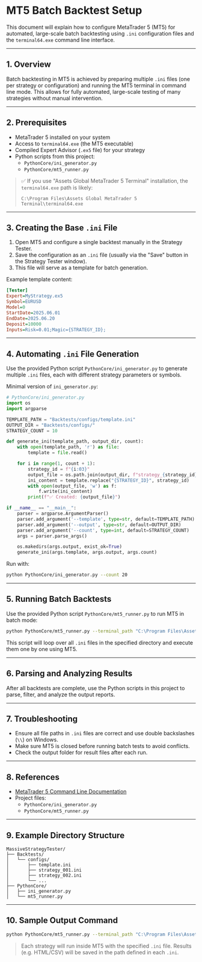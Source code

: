 # MT5 Batch Backtest Setup

This document will explain how to configure MetaTrader 5 (MT5) for automated, large-scale batch backtesting using `.ini` configuration files and the `terminal64.exe` command line interface.

---

## 1. Overview

Batch backtesting in MT5 is achieved by preparing multiple `.ini` files (one per strategy or configuration) and running the MT5 terminal in command line mode. This allows for fully automated, large-scale testing of many strategies without manual intervention.

---

## 2. Prerequisites
- MetaTrader 5 installed on your system
- Access to `terminal64.exe` (the MT5 executable)
- Compiled Expert Advisor (`.ex5` file) for your strategy
- Python scripts from this project:
  - `PythonCore/ini_generator.py`
  - `PythonCore/mt5_runner.py`

> ✅ If you use "Assets Global MetaTrader 5 Terminal" installation, the `terminal64.exe` path is likely:
> 
> ```
> C:\Program Files\Assets Global MetaTrader 5 Terminal\terminal64.exe
> ```

---

## 3. Creating the Base `.ini` File

1. Open MT5 and configure a single backtest manually in the Strategy Tester.
2. Save the configuration as an `.ini` file (usually via the "Save" button in the Strategy Tester window).
3. This file will serve as a template for batch generation.

Example template content:

```ini
[Tester]
Expert=MyStrategy.ex5
Symbol=EURUSD
Model=0
StartDate=2025.06.01
EndDate=2025.06.20
Deposit=10000
Inputs=Risk=0.01;Magic={STRATEGY_ID};
```

---

## 4. Automating `.ini` File Generation

Use the provided Python script `PythonCore/ini_generator.py` to generate multiple `.ini` files, each with different strategy parameters or symbols.

Minimal version of `ini_generator.py`:

```python
# PythonCore/ini_generator.py
import os
import argparse

TEMPLATE_PATH = "Backtests/configs/template.ini"
OUTPUT_DIR = "Backtests/configs/"
STRATEGY_COUNT = 10

def generate_ini(template_path, output_dir, count):
    with open(template_path, 'r') as file:
        template = file.read()

    for i in range(1, count + 1):
        strategy_id = f"{i:03}"
        output_file = os.path.join(output_dir, f"strategy_{strategy_id}.ini")
        ini_content = template.replace("{STRATEGY_ID}", strategy_id)
        with open(output_file, 'w') as f:
            f.write(ini_content)
        print(f"✅ Created: {output_file}")

if __name__ == "__main__":
    parser = argparse.ArgumentParser()
    parser.add_argument('--template', type=str, default=TEMPLATE_PATH)
    parser.add_argument('--output', type=str, default=OUTPUT_DIR)
    parser.add_argument('--count', type=int, default=STRATEGY_COUNT)
    args = parser.parse_args()

    os.makedirs(args.output, exist_ok=True)
    generate_ini(args.template, args.output, args.count)
```

Run with:
```bash
python PythonCore/ini_generator.py --count 20
```

---

## 5. Running Batch Backtests

Use the provided Python script `PythonCore/mt5_runner.py` to run MT5 in batch mode:

```bash
python PythonCore/mt5_runner.py --terminal_path "C:\Program Files\Assets Global MetaTrader 5 Terminal\terminal64.exe" --config_dir "Backtests/configs/"
```

This script will loop over all `.ini` files in the specified directory and execute them one by one using MT5.

---

## 6. Parsing and Analyzing Results

After all backtests are complete, use the Python scripts in this project to parse, filter, and analyze the output reports.

---

## 7. Troubleshooting
- Ensure all file paths in `.ini` files are correct and use double backslashes (`\\`) on Windows.
- Make sure MT5 is closed before running batch tests to avoid conflicts.
- Check the output folder for result files after each run.

---

## 8. References
- [MetaTrader 5 Command Line Documentation](https://www.metatrader5.com/en/terminal/help/start_advanced/command_line)
- Project files:
  - `PythonCore/ini_generator.py`
  - `PythonCore/mt5_runner.py`

---

## 9. Example Directory Structure

```
MassiveStrategyTester/
├── Backtests/
│   └── configs/
│       ├── template.ini
│       ├── strategy_001.ini
│       ├── strategy_002.ini
│       └── ...
├── PythonCore/
│   ├── ini_generator.py
│   └── mt5_runner.py
```

---

## 10. Sample Output Command

```bash
python PythonCore/mt5_runner.py --terminal_path "C:\Program Files\Assets Global MetaTrader 5 Terminal\terminal64.exe" --config_dir "Backtests/configs"
```

> Each strategy will run inside MT5 with the specified `.ini` file. Results (e.g. HTML/CSV) will be saved in the path defined in each `.ini`.
